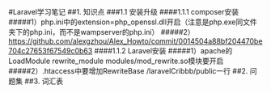 #Laravel学习笔记
##1. 知识点
###1.1 安装升级
####1.1.1 composer安装
#####1）php.ini中的extension=php_openssl.dll开启（注意是php.exe同文件夹下的php.ini，而不是wampserver的php.ini）
#####2）https://github.com/alexgzhou/Alex_Howto/commit/0014504a88bf204470be704c27653f67549c0b63
####1.1.2 Laravel安装
#####1）apache的LoadModule rewrite_module modules/mod_rewrite.so模块要开启
#####2）.htaccess中要增加RewriteBase /laravelCribbb/public一行
##2. 问题集
##3. 词汇表